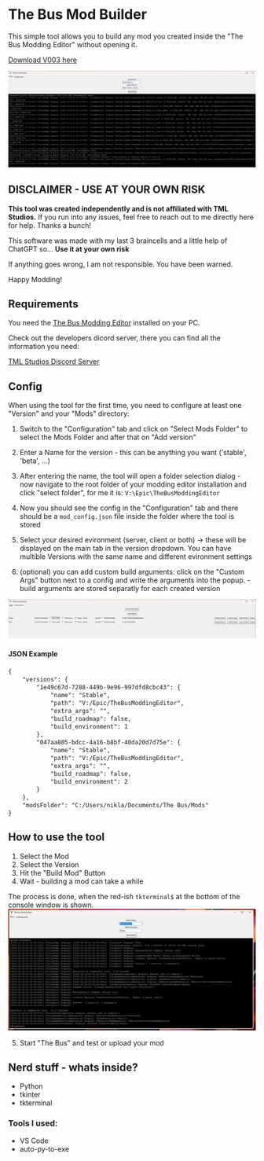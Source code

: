# The Bus Mod Builder

This simple tool allows you to build any mod you created inside the "The Bus Modding Editor" without opening it.

[Download V003 here](https://github.com/ByteBitter/TheBusModBuilder/releases/tag/V003.2)

![Running](media/Running.png)

## DISCLAIMER - USE AT YOUR OWN RISK

**This tool was created independently and is not affiliated with TML Studios.** 
If you run into any issues, feel free to reach out to me directly here for help. Thanks a bunch!

This software was made with my last 3 braincells and a little help of ChatGPT so... **Use it at your own risk**

If anything goes wrong, I am not responsible. You have been warned.

Happy Modding!


## Requirements

You need the [The Bus Modding Editor](https://store.epicgames.com/de/p/the-bus-modding-editor) installed on your PC.

Check out the developers dicord server, there you can find all the information you need:

[TML Studios Discord Server](https://discord.gg/tml-studios-224563159631921152)


## Config

When using the tool for the first time, you need to configure at least one "Version" and your "Mods" directory:

1. Switch to the "Configuration" tab and click on "Select Mods Folder" to select the Mods Folder and after that on "Add version"

2. Enter a Name for the version - this can be anything you want ('stable', 'beta', ...)

3. After entering the name, the tool will open a folder selection dialog - now navigate to the root folder of your modding editor installation and click "select folder", for me it is: `V:\Epic\TheBusModdingEditor`

4. Now you should see the config in the "Configuration" tab and there should be a `mod_config.json` file inside the folder where the tool is stored

5. Select your desired evironment (server, client or both) -> these will be displayed on the main tab in the version dropdown. You can have multible Versions with the same name and different evironment settings

6. (optional) you can add custom build arguments: click on the "Custom Args" button next to a config and write the arguments into the popup. - build arguments are stored separatly for each created version


![Config](media/Config.png)

#### JSON Example

```
{
    "versions": {
        "1e49c67d-7288-449b-9e96-997dfd8cbc43": {
            "name": "Stable",
            "path": "V:/Epic/TheBusModdingEditor",
            "extra_args": "",
            "build_roadmap": false,
            "build_environment": 1
        },
        "047aa805-bdcc-4a16-b8bf-40da20d7d75e": {
            "name": "Stable",
            "path": "V:/Epic/TheBusModdingEditor",
            "extra_args": "",
            "build_roadmap": false,
            "build_environment": 2
        }
    },
    "modsFolder": "C:/Users/nikla/Documents/The Bus/Mods"
}
```


## How to use the tool


1. Select the Mod
2. Select the Version
3. Hit the "Build Mod" Button
4. Wait - building a mod can take a while

The process is done, when the red-ish `tkterminal$` at the bottom of the console window is shown.
![Done](media/BuildDone.png)

5. Start "The Bus" and test or upload your mod


## Nerd stuff - whats inside?

- Python
- tkinter
- tkterminal

### Tools I used:
- VS Code
- auto-py-to-exe 





